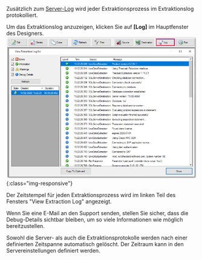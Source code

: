 Zusätzlich zum [Server-Log](./server-logging) wird jeder Extraktionsprozess im Extraktionslog protokolliert.

Um das Extraktionslog anzuzeigen, klicken Sie auf **[Log]** im Hauptfenster des Designers.
![View-Extraction-Log](/img/content/View-Extraction-Log.png){:class="img-responsive"}

Der Zeitstempel für jeden Extraktionsprozess wird im linken Teil des Fensters "View Extraction Log" angezeigt.

Wenn Sie eine E-Mail an den Support senden, stellen Sie sicher, dass die Debug-Details sichtbar bleiben, um so viele Informationen wie möglich bereitzustellen.

Sowohl die Server- als auch die Extraktionsprotokolle werden nach einer definierten Zeitspanne automatisch gelöscht. Der Zeitraum kann in den Servereinstellungen definiert werden.


